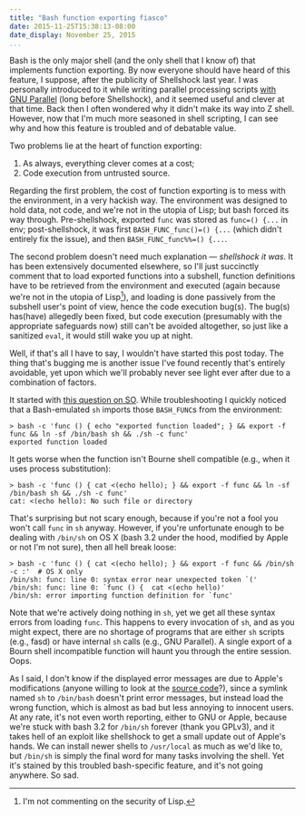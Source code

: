 ```yaml
---
title: "Bash function exporting fiasco"
date: 2015-11-25T15:38:13-08:00
date_display: November 25, 2015
...
```


Bash is the only major shell (and the only shell that I know of) that implements function exporting. By now everyone should have heard of this feature, I suppose, after the publicity of Shellshock last year. I was personally introduced to it while writing parallel processing scripts [with GNU Parallel](https://www.gnu.org/software/parallel/parallel_tutorial.html#Transfer-environment-variables-and-functions) (long before Shellshock), and it seemed useful and clever at that time. Back then I often wondered why it didn't make its way into Z shell. However, now that I'm much more seasoned in shell scripting, I can see why and how this feature is troubled and of debatable value.

Two problems lie at the heart of function exporting:

1. As always, everything clever comes at a cost;
2. Code execution from untrusted source.

Regarding the first problem, the cost of function exporting is to mess with the environment, in a very hackish way. The environment was designed to hold data, not code, and we're not in the utopia of Lisp; but bash forced its way through. Pre-shellshock, exported `func` was stored as `func=() {...` in env; post-shellshock, it was first `BASH_FUNC_func()=() {...` (which didn't entirely fix the issue), and then `BASH_FUNC_func%%=() {...`.

The second problem doesn't need much explanation — *shellshock it was*. It has been extensively documented elsewhere, so I'll just succinctly comment that to load exported functions into a subshell, function definitions have to be retrieved from the environment and executed (again because we're not in the utopia of Lisp[^lisp]), and loading is done passively from the subshell user's point of view, hence the code execution bug(s). The bug(s) has(have) allegedly been fixed, but code execution (presumably with the appropriate safeguards now) still can't be avoided altogether, so just like a sanitized `eval`, it would still wake you up at night.

Well, if that's all I have to say, I wouldn't have started this post today. The thing that's bugging me is another issue I've found recently that's entirely avoidable, yet upon which we'll probably never see light ever after due to a combination of factors.

It started with [this question on SO](http://stackoverflow.com/q/33819243/19447840). While troubleshooting I quickly noticed that a Bash-emulated `sh` imports those `BASH_FUNC`s from the environment:

    > bash -c 'func () { echo "exported function loaded"; } && export -f func && ln -sf /bin/bash sh && ./sh -c func'
    exported function loaded

It gets worse when the function isn't Bourne shell compatible (e.g., when it uses process substitution):

    > bash -c 'func () { cat <(echo hello); } && export -f func && ln -sf /bin/bash sh && ./sh -c func'
    cat: <(echo hello): No such file or directory

That's surprising but not scary enough, because if you're not a fool you won't call `func` in `sh` anyway. However, if you're unfortunate enough to be dealing with `/bin/sh` on OS X (bash 3.2 under the hood, modified by Apple or not I'm not sure), then all hell break loose:

    > bash -c 'func () { cat <(echo hello); } && export -f func && /bin/sh -c :'  # OS X only
    /bin/sh: func: line 0: syntax error near unexpected token `('
    /bin/sh: func: line 0: `func () {  cat <(echo hello)'
    /bin/sh: error importing function definition for `func'

Note that we're actively doing nothing in `sh`, yet we get all these syntax errors from loading `func`. This happens to every invocation of `sh`, and as you might expect, there are no shortage of programs that are either `sh` scripts (e.g., fasd) or have internal `sh` calls (e.g., GNU Parallel). A single export of a Bourn shell incompatible function will haunt you through the entire session. Oops.

As I said, I don't know if the displayed error messages are due to Apple's modifications (anyone willing to look at the [source code](https://opensource.apple.com/source/bash/bash-97/)?), since a symlink named `sh` to `/bin/bash` doesn't print error messages, but instead load the wrong function, which is almost as bad but less annoying to innocent users. At any rate, it's not even worth reporting, either to GNU or Apple, because we're stuck with bash 3.2 for `/bin/sh` forever (thank you GPLv3), and it takes hell of an exploit like shellshock to get a small update out of Apple's hands. We can install newer shells to `/usr/local` as much as we'd like to, but `/bin/sh` is simply the final word for many tasks involving the shell. Yet it's stained by this troubled bash-specific feature, and it's not going anywhere. So sad.

[^lisp]: I'm not commenting on the security of Lisp.
